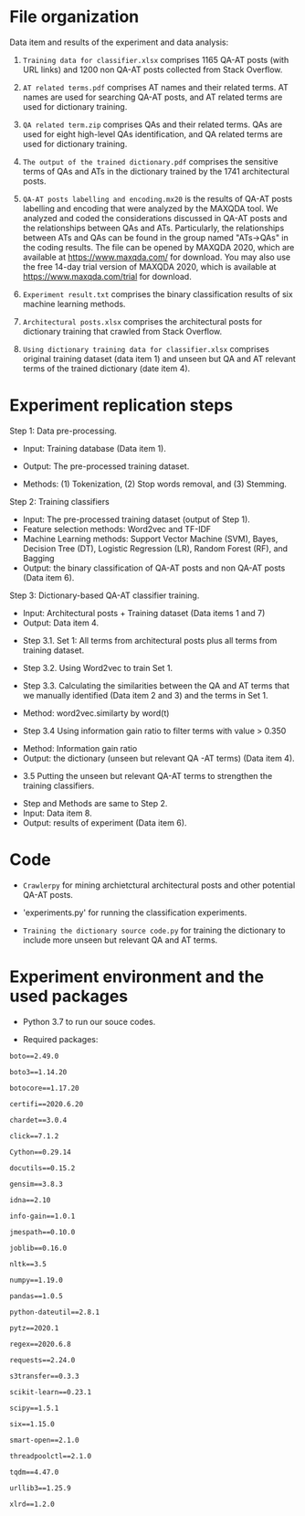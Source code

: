 # File organization

Data item and results of the experiment and data analysis:

1. `Training data for classifier.xlsx` comprises 1165 QA-AT posts (with URL links) and 1200 non QA-AT posts collected from Stack Overflow.


2. `AT related terms.pdf` 
comprises AT names and their related terms. AT names are used for searching QA-AT posts, 
and AT related terms are used for dictionary training.  


3. `QA related term.zip`
comprises QAs and their related terms. QAs are used for eight high-level QAs identification, 
and QA related terms are used for dictionary training. 


4. `The output of the trained dictionary.pdf` 
comprises the sensitive terms of QAs and ATs in the dictionary trained by the 1741 architectural posts.  

5. `QA-AT posts labelling and encoding.mx20` is the results of QA-AT posts labelling and encoding that were analyzed by the MAXQDA tool. We analyzed and coded the considerations discussed in QA-AT posts and the relationships between QAs and ATs. Particularly, the relationships between ATs and QAs can be found in the group named "ATs->QAs" in the coding results. The file can be opened by MAXQDA 2020, which are available at https://www.maxqda.com/ for download. You may also use the free 14-day trial version of MAXQDA 2020, which is available at https://www.maxqda.com/trial for download.

6. `Experiment result.txt`
comprises the binary classification results of six machine learning methods.

7. `Architectural posts.xlsx`
comprises the architectural posts for dictionary training that crawled from Stack Overflow.

8. `Using dictionary training data for classifier.xlsx`
comprises original training dataset (data item 1) and unseen but QA and AT relevant terms of the trained dictionary (date item 4). 

# Experiment replication steps

Step 1: Data pre-processing. 

* Input: Training database (Data item 1).
* Output: The pre-processed training dataset.

* Methods: (1) Tokenization, (2) Stop words removal, and (3) Stemming.

Step 2: Training classifiers 

* Input: The pre-processed training dataset (output of Step 1).
* Feature selection methods: Word2vec and TF-IDF
* Machine Learning methods: Support Vector Machine (SVM), Bayes, Decision Tree (DT), Logistic Regression (LR), Random Forest (RF), and Bagging
* Output: the binary classification of QA-AT posts and non QA-AT posts (Data item 6).

Step 3: Dictionary-based QA-AT classifier training.

* Input: Architectural posts + Training dataset (Data items 1 and 7)
* Output: Data item 4.

 - Step 3.1. Set 1: All terms from architectural posts plus all terms from training dataset.

 - Step 3.2. Using Word2vec to train Set 1.

 - Step 3.3. Calculating the similarities between the QA and AT terms that we manually identified (Data item 2 and 3) and the terms in Set 1.
  * Method: word2vec.similarty by word(t)

 - Step 3.4 Using information gain ratio to filter terms with value > 0.350
  * Method: Information gain ratio
  * Output: the dictionary (unseen but relevant QA -AT terms) (Data item 4).

 - 3.5 Putting the unseen but relevant QA-AT terms to strengthen the training classifiers.
  * Step and Methods are same to Step 2.
  * Input: Data item 8.
  * Output: results of experiment (Data item 6).



# Code
* `Crawlerpy` for mining archietctural architectural posts and other potential QA-AT posts.

* 'experiments.py'
for running the classification experiments.

* `Training the dictionary source code.py`
for training the dictionary to include more unseen but relevant QA and AT terms.

# Experiment environment and the used packages
* Python 3.7 to run our souce codes.

* Required packages:

`boto==2.49.0`

`boto3==1.14.20`

`botocore==1.17.20`

`certifi==2020.6.20`

`chardet==3.0.4`

`click==7.1.2`

`Cython==0.29.14`

`docutils==0.15.2`

`gensim==3.8.3`

`idna==2.10`

`info-gain==1.0.1`

`jmespath==0.10.0`

`joblib==0.16.0`

`nltk==3.5`

`numpy==1.19.0`

`pandas==1.0.5`

`python-dateutil==2.8.1`

`pytz==2020.1`

`regex==2020.6.8`

`requests==2.24.0`

`s3transfer==0.3.3`

`scikit-learn==0.23.1`

`scipy==1.5.1`

`six==1.15.0`

`smart-open==2.1.0`

`threadpoolctl==2.1.0`

`tqdm==4.47.0`

`urllib3==1.25.9`

`xlrd==1.2.0`



